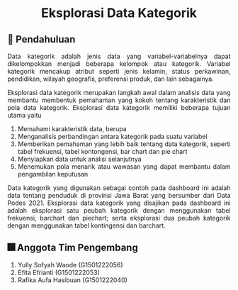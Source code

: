 <div align="center">
  
# Eksplorasi Data Kategorik

</div>

## :memo: Pendahuluan

<div align="justify">

Data kategorik adalah jenis data yang variabel-variabelnya dapat dikelompokkan menjadi beberapa kelompok atau kategorik. Variabel kategorik mencakup atribut seperti jenis kelamin, status perkawinan, pendidikan, wilayah geografis, preferensi produk, dan lain sebagainya.

</div>

<div align="justify">

Eksplorasi data kategorik merupakan langkah awal dalam analisis data yang membantu membentuk pemahaman yang kokoh tentang karakteristik dan pola data kategorik. Eksplorasi data kategorik memiliki beberapa tujuan utama yaitu
1. Memahami karakteristik data, berupa 
2. Menganalisis perbandingan antara kategorik pada suatu variabel
3. Memberikan pemahaman yang lebih baik tentang data kategorik, seperti tabel frekuensi, tabel kontongensi, bar chart dan pie chart
4. Menyiapkan data untuk analisi selanjutnya
5. Menemukan pola menarik atau wawasan yang dapat membantu dalam pengambilan keputusan

</div>

<div align="justify">

Data kategorik yang digunakan sebagai contoh pada dashboard ini adalah data tentang penduduk di provinsi Jawa Barat yang bersumber dari Data Podes 2021. Eksplorasi data kategorik yang disajikan pada dashboard ini adalah eksplorasi satu peubah kategorik dengan menggunakan tabel frekuensi, barchart dan piechart; serta eksplorasi dua peubah kategorik dengan menggunakan tabel kontingensi dan barchart.

</div>

## :fireworks: Anggota Tim Pengembang
1. Yully Sofyah Waode     (G1501222056) 
2. Efita Efrianti         (G1501222053)
3. Rafika Aufa Hasibuan   (G1501222040) 

